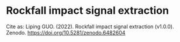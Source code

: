 # Rockfall impact signal extraction
Cite as: 
Liping GUO. (2022). Rockfall impact signal extraction (v1.0.0). Zenodo. https://doi.org/10.5281/zenodo.6482604
